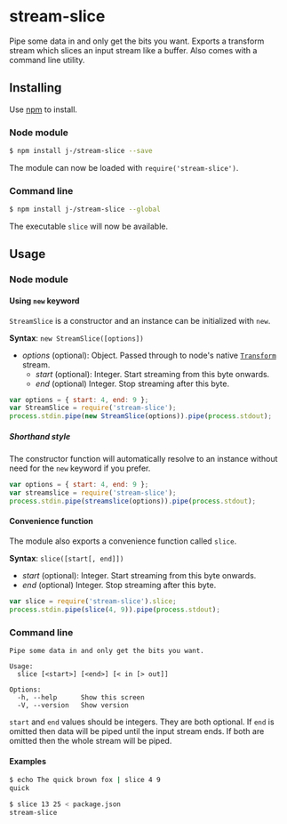 stream-slice
============

Pipe some data in and only get the bits you want. Exports a transform stream which slices an input stream like a buffer. Also comes with a command line utility.

## Installing

Use [npm][0] to install.

### Node module

```bash
$ npm install j-/stream-slice --save
```

The module can now be loaded with `require('stream-slice')`.

### Command line

```bash
$ npm install j-/stream-slice --global
```

The executable `slice` will now be available.

## Usage

### Node module

#### Using `new` keyword

`StreamSlice` is a constructor and an instance can be initialized with `new`.

**Syntax**: `new StreamSlice([options])`
* _options_ (optional): Object. Passed through to node's native [`Transform`][1] stream.
    * _start_ (optional): Integer. Start streaming from this byte onwards.
    * _end_ (optional) Integer. Stop streaming after this byte.

```js
var options = { start: 4, end: 9 };
var StreamSlice = require('stream-slice');
process.stdin.pipe(new StreamSlice(options)).pipe(process.stdout);
```

##### Shorthand style

The constructor function will automatically resolve to an instance without need for the `new` keyword if you prefer.

```js
var options = { start: 4, end: 9 };
var streamslice = require('stream-slice');
process.stdin.pipe(streamslice(options)).pipe(process.stdout);
```

#### Convenience function

The module also exports a convenience function called `slice`.

**Syntax**: `slice([start[, end]])`
* _start_ (optional): Integer. Start streaming from this byte onwards.
* _end_ (optional) Integer. Stop streaming after this byte.

```js
var slice = require('stream-slice').slice;
process.stdin.pipe(slice(4, 9)).pipe(process.stdout);
```

### Command line

    Pipe some data in and only get the bits you want.
    
    Usage:
      slice [<start>] [<end>] [< in [> out]]
    
    Options:
      -h, --help      Show this screen
      -V, --version   Show version

`start` and `end` values should be integers. They are both optional. If `end` is omitted then data will be piped until the input stream ends. If both are omitted then the whole stream will be piped.

#### Examples

```bash
$ echo The quick brown fox | slice 4 9
quick

$ slice 13 25 < package.json
stream-slice
```

[0]: https://www.npmjs.org/
[1]: http://nodejs.org/api/stream.html#stream_class_stream_transform_1